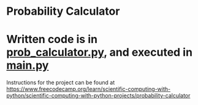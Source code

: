 # Probability Calculator
# Written code is in [prob_calculator.py](prob_calculator.py), and executed in [main.py](main.py)
Instructions for the project can be found at https://www.freecodecamp.org/learn/scientific-computing-with-python/scientific-computing-with-python-projects/probability-calculator
